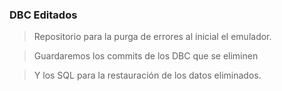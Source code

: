### DBC Editados

> Repositorio para la purga de errores al inicial el emulador.

> Guardaremos los commits de los DBC que se eliminen

> Y los SQL para la restauración de los datos eliminados.
